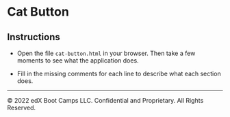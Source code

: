 # Cat Button

## Instructions

* Open the file `cat-button.html` in your browser. Then take a few moments to see what the application does.

* Fill in the missing comments for each line to describe what each section does.

---

© 2022 edX Boot Camps LLC. Confidential and Proprietary. All Rights Reserved.
